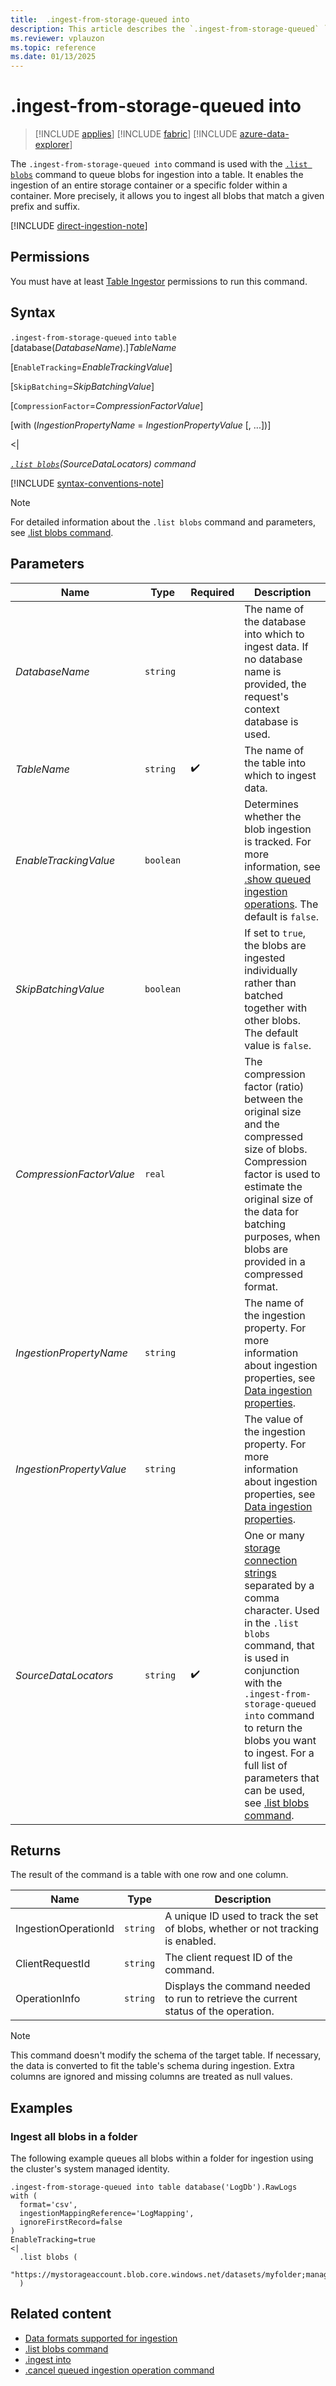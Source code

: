 ```yaml
---
title:  .ingest-from-storage-queued into
description: This article describes the `.ingest-from-storage-queued` `into` command used to ingest a storage folder in Azure Data Explorer.
ms.reviewer: vplauzon
ms.topic: reference
ms.date: 01/13/2025
---
```

# .ingest-from-storage-queued into

> [!INCLUDE [applies](../../includes/applies-to-version/applies.md)] [!INCLUDE [fabric](../../includes/applies-to-version/fabric.md)] [!INCLUDE [azure-data-explorer](../../includes/applies-to-version/azure-data-explorer.md)]

The `.ingest-from-storage-queued into` command is used with the [`.list blobs`](list-blobs.md) command to queue blobs for ingestion into a table. It enables the ingestion of an entire storage container or a specific folder within a container. More precisely, it allows you to ingest all blobs that match a given prefix and suffix.

[!INCLUDE [direct-ingestion-note](../../includes/direct-ingestion-note.md)]

## Permissions

You must have at least [Table Ingestor](../../access-control/role-based-access-control.md) permissions to run this command.

## Syntax

`.ingest-from-storage-queued` `into` `table` [database(*DatabaseName*).]*TableName*

[`EnableTracking`=*EnableTrackingValue*]

[`SkipBatching`=*SkipBatchingValue*]

[`CompressionFactor`=*CompressionFactorValue*]

[with (*IngestionPropertyName* = *IngestionPropertyValue* [, ...])]

<|

*[`.list blobs`](list-blobs.md)(*SourceDataLocators*) command*

[!INCLUDE [syntax-conventions-note](../../includes/syntax-conventions-note.md)]

> [!NOTE]
> For detailed information about the `.list blobs` command and parameters, see [.list blobs command](list-blobs.md).

## Parameters

|Name|Type|Required|Description|
|--|--|--|--|
|*DatabaseName*| `string` | |The name of the database into which to ingest data. If no database name is provided, the request's context database is used.|
|*TableName*| `string` | :heavy_check_mark:|The name of the table into which to ingest data.|
|*EnableTrackingValue*| `boolean` | | Determines whether the blob ingestion is tracked. For more information, see [.show queued ingestion operations](show-queued-ingestion-operations.md). The default is `false`.|
|*SkipBatchingValue*| `boolean` | | If set to  `true`, the blobs are ingested individually rather than batched together with other blobs. The default value is `false`.|
|*CompressionFactorValue*| `real` | |The compression factor (ratio) between the original size and the compressed size of blobs.  Compression factor is used to estimate the original size of the data for batching purposes, when blobs are provided in a compressed format.|
|*IngestionPropertyName*| `string` | |The name of the ingestion property. For more information about ingestion properties, see [Data ingestion properties](../../ingestion-properties.md).|
|*IngestionPropertyValue*| `string` | |The value of the ingestion property. For more information about ingestion properties, see [Data ingestion properties](../../ingestion-properties.md).|
|*SourceDataLocators* | `string` | :heavy_check_mark:|One or many [storage connection strings](../../api/connection-strings/storage-connection-strings.md) separated by a comma character. Used in the `.list blobs` command, that is used in conjunction with the `.ingest-from-storage-queued into` command to return the blobs you want to ingest. For a full list of parameters that can be used, see [.list blobs command](list-blobs.md). |

## Returns

The result of the command is a table with one row and one column.

| Name | Type | Description |
|--|--|--|
| IngestionOperationId | `string` | A unique ID used to track the set of blobs, whether or not tracking is enabled. |
| ClientRequestId | `string` | The client request ID of the command. |
| OperationInfo | `string` | Displays the command needed to run to retrieve the current status of the operation. |

<!--is this IngestionOperationId or OperationId like in ingest from storage? |OperationId|`guid`    |A unique ID representing the operation. Can be used with the `.show operation` command.| Are there now more returns?-->

>[!NOTE]
> This command doesn't modify the schema of the target table. If necessary, the data is converted to fit the table's schema during ingestion. Extra columns are ignored and missing columns are treated as null values.

## Examples

### Ingest all blobs in a folder

The following example queues all blobs within a folder for ingestion using the cluster's system managed identity.

```kusto
.ingest-from-storage-queued into table database('LogDb').RawLogs
with (
  format='csv',
  ingestionMappingReference='LogMapping',
  ignoreFirstRecord=false  
)
EnableTracking=true
<|
  .list blobs (
      "https://mystorageaccount.blob.core.windows.net/datasets/myfolder;managed_identity=system"
  )
```

## Related content

* [Data formats supported for ingestion](../../ingestion-supported-formats.md)
* [.list blobs command](list-blobs.md)
* [.ingest into](ingest-into-command.md)
* [.cancel queued ingestion operation command](cancel-queued-ingestion-operation-command.md)

